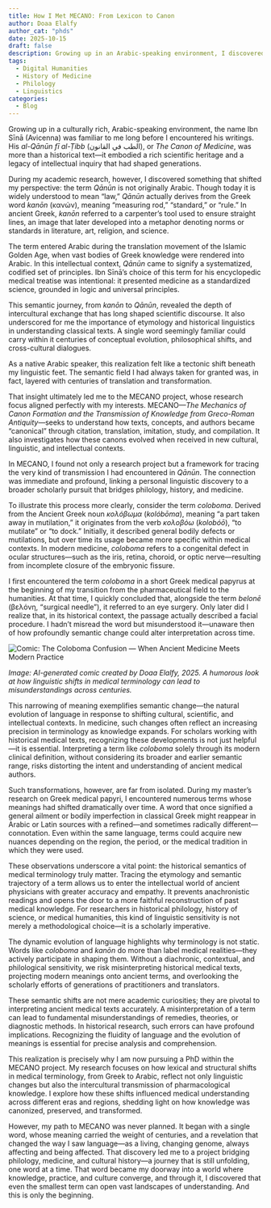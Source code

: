 ```yaml
---
title: How I Met MECANO: From Lexicon to Canon
author: Doaa Elalfy
author_cat: "phds"
date: 2025-10-15
draft: false
description: Growing up in an Arabic-speaking environment, I discovered that the language of medicine carries centuries of translation, transformation, and dialogue—leading me unexpectedly to MECANO.
tags:
  - Digital Humanities
  - History of Medicine
  - Philology
  - Linguistics
categories:
  - Blog
---
```


Growing up in a culturally rich, Arabic-speaking environment, the name Ibn Sīnā (Avicenna) was familiar to me long before I encountered his writings. His *al-Qānūn fī al-Ṭibb* (الطب في القانون), or *The Canon of Medicine*, was more than a historical text—it embodied a rich scientific heritage and a legacy of intellectual inquiry that had shaped generations.

During my academic research, however, I discovered something that shifted my perspective: the term *Qānūn* is not originally Arabic. Though today it is widely understood to mean “law,” *Qānūn* actually derives from the Greek word *kanōn* (κανών), meaning “measuring rod,” “standard,” or “rule.” In ancient Greek, *kanōn* referred to a carpenter’s tool used to ensure straight lines, an image that later developed into a metaphor denoting norms or standards in literature, art, religion, and science.

The term entered Arabic during the translation movement of the Islamic Golden Age, when vast bodies of Greek knowledge were rendered into Arabic. In this intellectual context, *Qānūn* came to signify a systematized, codified set of principles. Ibn Sīnā’s choice of this term for his encyclopedic medical treatise was intentional: it presented medicine as a standardized science, grounded in logic and universal principles.

This semantic journey, from *kanōn* to *Qānūn*, revealed the depth of intercultural exchange that has long shaped scientific discourse. It also underscored for me the importance of etymology and historical linguistics in understanding classical texts. A single word seemingly familiar could carry within it centuries of conceptual evolution, philosophical shifts, and cross-cultural dialogues.

As a native Arabic speaker, this realization felt like a tectonic shift beneath my linguistic feet. The semantic field I had always taken for granted was, in fact, layered with centuries of translation and transformation.

That insight ultimately led me to the MECANO project, whose research focus aligned perfectly with my interests. MECANO—*The Mechanics of Canon Formation and the Transmission of Knowledge from Greco-Roman Antiquity*—seeks to understand how texts, concepts, and authors became “canonical” through citation, translation, imitation, study, and compilation. It also investigates how these canons evolved when received in new cultural, linguistic, and intellectual contexts.

In MECANO, I found not only a research project but a framework for tracing the very kind of transmission I had encountered in *Qānūn*. The connection was immediate and profound, linking a personal linguistic discovery to a broader scholarly pursuit that bridges philology, history, and medicine.

To illustrate this process more clearly, consider the term *coloboma*. Derived from the Ancient Greek noun *κολόβωμα* (*kolóbōma*), meaning “a part taken away in mutilation,” it originates from the verb *κολοβόω* (*kolobóō*), “to mutilate” or “to dock.” Initially, it described general bodily defects or mutilations, but over time its usage became more specific within medical contexts. In modern medicine, *coloboma* refers to a congenital defect in ocular structures—such as the iris, retina, choroid, or optic nerve—resulting from incomplete closure of the embryonic fissure.

I first encountered the term *coloboma* in a short Greek medical papyrus at the beginning of my transition from the pharmaceutical field to the humanities. At that time, I quickly concluded that, alongside the term *belonē* (βελόνη, “surgical needle”), it referred to an eye surgery. Only later did I realize that, in its historical context, the passage actually described a facial procedure. I hadn’t misread the word but misunderstood it—unaware then of how profoundly semantic change could alter interpretation across time.

![Comic: The Coloboma Confusion — When Ancient Medicine Meets Modern Practice](images/blog/coloboma_comic.png)

*Image: AI-generated comic created by Doaa Elalfy, 2025. A humorous look at how linguistic shifts in medical terminology can lead to misunderstandings across centuries.*

This narrowing of meaning exemplifies semantic change—the natural evolution of language in response to shifting cultural, scientific, and intellectual contexts. In medicine, such changes often reflect an increasing precision in terminology as knowledge expands. For scholars working with historical medical texts, recognizing these developments is not just helpful—it is essential. Interpreting a term like *coloboma* solely through its modern clinical definition, without considering its broader and earlier semantic range, risks distorting the intent and understanding of ancient medical authors.

Such transformations, however, are far from isolated. During my master’s research on Greek medical papyri, I encountered numerous terms whose meanings had shifted dramatically over time. A word that once signified a general ailment or bodily imperfection in classical Greek might reappear in Arabic or Latin sources with a refined—and sometimes radically different—connotation. Even within the same language, terms could acquire new nuances depending on the region, the period, or the medical tradition in which they were used.

These observations underscore a vital point: the historical semantics of medical terminology truly matter. Tracing the etymology and semantic trajectory of a term allows us to enter the intellectual world of ancient physicians with greater accuracy and empathy. It prevents anachronistic readings and opens the door to a more faithful reconstruction of past medical knowledge. For researchers in historical philology, history of science, or medical humanities, this kind of linguistic sensitivity is not merely a methodological choice—it is a scholarly imperative.

The dynamic evolution of language highlights why terminology is not static. Words like *coloboma* and *kanōn* do more than label medical realities—they actively participate in shaping them. Without a diachronic, contextual, and philological sensitivity, we risk misinterpreting historical medical texts, projecting modern meanings onto ancient terms, and overlooking the scholarly efforts of generations of practitioners and translators.

These semantic shifts are not mere academic curiosities; they are pivotal to interpreting ancient medical texts accurately. A misinterpretation of a term can lead to fundamental misunderstandings of remedies, theories, or diagnostic methods. In historical research, such errors can have profound implications. Recognizing the fluidity of language and the evolution of meanings is essential for precise analysis and comprehension.

This realization is precisely why I am now pursuing a PhD within the MECANO project. My research focuses on how lexical and structural shifts in medical terminology, from Greek to Arabic, reflect not only linguistic changes but also the intercultural transmission of pharmacological knowledge. I explore how these shifts influenced medical understanding across different eras and regions, shedding light on how knowledge was canonized, preserved, and transformed.

However, my path to MECANO was never planned. It began with a single word, whose meaning carried the weight of centuries, and a revelation that changed the way I saw language—as a living, changing genome, always affecting and being affected. That discovery led me to a project bridging philology, medicine, and cultural history—a journey that is still unfolding, one word at a time. That word became my doorway into a world where knowledge, practice, and culture converge, and through it, I discovered that even the smallest term can open vast landscapes of understanding. And this is only the beginning.
